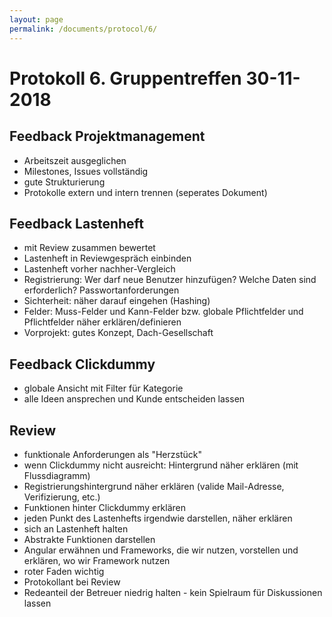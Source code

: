 ```yaml
---
layout: page
permalink: /documents/protocol/6/
---
```


# Protokoll 6. Gruppentreffen 30-11-2018
## Feedback Projektmanagement
- Arbeitszeit ausgeglichen
- Milestones, Issues vollständig
- gute Strukturierung
- Protokolle extern und intern trennen (seperates Dokument)

## Feedback Lastenheft
- mit Review zusammen bewertet
- Lastenheft in Reviewgespräch einbinden
- Lastenheft vorher nachher-Vergleich
- Registrierung: Wer darf neue Benutzer hinzufügen? Welche Daten sind erforderlich? Passwortanforderungen
- Sichterheit: näher darauf eingehen (Hashing)
- Felder: Muss-Felder und Kann-Felder bzw. globale Pflichtfelder und Pflichtfelder näher erklären/definieren
- Vorprojekt: gutes Konzept, Dach-Gesellschaft

## Feedback Clickdummy
- globale Ansicht mit Filter für Kategorie
- alle Ideen ansprechen und Kunde entscheiden lassen

## Review
- funktionale Anforderungen als "Herzstück"
- wenn Clickdummy nicht ausreicht: Hintergrund näher erklären (mit Flussdiagramm)
- Registrierungshintergrund näher erklären (valide Mail-Adresse, Verifizierung, etc.)
- Funktionen hinter Clickdummy erklären 
- jeden Punkt des Lastenhefts irgendwie darstellen, näher erklären
- sich an Lastenheft halten
- Abstrakte Funktionen darstellen 
- Angular erwähnen und Frameworks, die wir nutzen, vorstellen und erklären, wo wir Framework nutzen
- roter Faden wichtig
- Protokollant bei Review 
- Redeanteil der Betreuer niedrig halten - kein Spielraum für Diskussionen lassen
